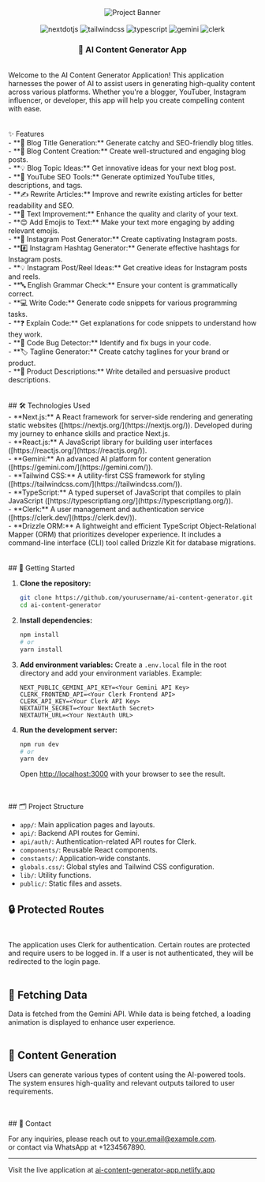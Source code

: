 <div align="center">
  <img src="https://github.com/user-attachments/assets/3750701e-6557-442e-99fc-b83c38c73fbf" alt="Project Banner">
  <br />
</div>
<br />
<div align="center">
  <img src="https://img.shields.io/badge/-Next_JS-black?style=for-the-badge&logoColor=white&logo=nextdotjs&color=000000" alt="nextdotjs" />
  <img src="https://img.shields.io/badge/-Tailwind_CSS-black?style=for-the-badge&logoColor=white&logo=tailwindcss&color=06B6D4" alt="tailwindcss" />
  <img src="https://img.shields.io/badge/-TypeScript-black?style=for-the-badge&logoColor=white&logo=typescript&color=3178C6" alt="typescript" />
  <img src="https://img.shields.io/badge/-Gemini-black?style=for-the-badge&logoColor=white&logo=gemini&color=FF4500" alt="gemini" />
  <img src="https://img.shields.io/badge/-Clerk-black?style=for-the-badge&logoColor=white&logo=clerk&color=0A0A0A" alt="clerk" />
</div>

<h3 align="center">📝 AI Content Generator App</h3>
<br/>

<div align="left">
  Welcome to the AI Content Generator Application! This application harnesses the power of AI to assist users in generating high-quality content across various platforms. Whether you're a blogger, YouTuber, Instagram influencer, or developer, this app will help you create compelling content with ease.
</div>
<br/><br/>

<div>
  ✨ Features<br/>
  - **📝 Blog Title Generation:** Generate catchy and SEO-friendly blog titles.<br/>
  - **📄 Blog Content Creation:** Create well-structured and engaging blog posts.<br/>
  - **💡 Blog Topic Ideas:** Get innovative ideas for your next blog post.<br/>
  - **🎥 YouTube SEO Tools:** Generate optimized YouTube titles, descriptions, and tags.<br/>
  - **✍️ Rewrite Articles:** Improve and rewrite existing articles for better readability and SEO.<br/>
  - **🔧 Text Improvement:** Enhance the quality and clarity of your text.<br/>
  - **😊 Add Emojis to Text:** Make your text more engaging by adding relevant emojis.<br/>
  - **📸 Instagram Post Generator:** Create captivating Instagram posts.<br/>
  - **#️⃣ Instagram Hashtag Generator:** Generate effective hashtags for Instagram posts.<br/>
  - **💡 Instagram Post/Reel Ideas:** Get creative ideas for Instagram posts and reels.<br/>
  - **🔤 English Grammar Check:** Ensure your content is grammatically correct.<br/>
  - **💻 Write Code:** Generate code snippets for various programming tasks.<br/>
  - **❓ Explain Code:** Get explanations for code snippets to understand how they work.<br/>
  - **🐛 Code Bug Detector:** Identify and fix bugs in your code.<br/>
  - **🏷️ Tagline Generator:** Create catchy taglines for your brand or product.<br/>
  - **📝 Product Descriptions:** Write detailed and persuasive product descriptions.
</div>
<br/><br/>

<div>
  ## 🛠️ Technologies Used<br/>
  - **Next.js:** A React framework for server-side rendering and generating static websites ([https://nextjs.org/](https://nextjs.org/)). Developed during my journey to enhance skills and practice Next.js.<br/>
  - **React.js:** A JavaScript library for building user interfaces ([https://reactjs.org/](https://reactjs.org/)).<br/>
  - **Gemini:** An advanced AI platform for content generation ([https://gemini.com/](https://gemini.com/)).<br/>
  - **Tailwind CSS:** A utility-first CSS framework for styling ([https://tailwindcss.com/](https://tailwindcss.com/)).<br/>
  - **TypeScript:** A typed superset of JavaScript that compiles to plain JavaScript ([https://typescriptlang.org/](https://typescriptlang.org/)).<br/>
  - **Clerk:** A user management and authentication service ([https://clerk.dev/](https://clerk.dev/)).<br/>
  - **Drizzle ORM:** A lightweight and efficient TypeScript Object-Relational Mapper (ORM) that prioritizes developer experience. It includes a command-line interface (CLI) tool called Drizzle Kit for database migrations.<br/>
</div>
<br/><br/>

<div>
  ## 🚀 Getting Started<br/>

1. **Clone the repository:**
    ```bash
    git clone https://github.com/yourusername/ai-content-generator.git
    cd ai-content-generator
    ```

2. **Install dependencies:**
    ```bash
    npm install
    # or
    yarn install
    ```

3. **Add environment variables:**
    Create a `.env.local` file in the root directory and add your environment variables. Example:
    ```env
    NEXT_PUBLIC_GEMINI_API_KEY=<Your Gemini API Key>
    CLERK_FRONTEND_API=<Your Clerk Frontend API>
    CLERK_API_KEY=<Your Clerk API Key>
    NEXTAUTH_SECRET=<Your NextAuth Secret>
    NEXTAUTH_URL=<Your NextAuth URL>
    ```

4. **Run the development server:**
    ```bash
    npm run dev
    # or
    yarn dev
    ```
    Open [http://localhost:3000](http://localhost:3000) with your browser to see the result.
</div>
<br/><br/>

<div>
  ## 🗂️ Project Structure <br/>

- `app/`: Main application pages and layouts.<br/>
- `api/`: Backend API routes for Gemini.<br/>
- `api/auth/`: Authentication-related API routes for Clerk.<br/>
- `components/`: Reusable React components.<br/>
- `constants/`: Application-wide constants.<br/>
- `globals.css/`: Global styles and Tailwind CSS configuration.<br/>
- `lib/`: Utility functions.<br/>
- `public/`: Static files and assets.<br/>

## 🔒 Protected Routes<br/><br/>

The application uses Clerk for authentication. Certain routes are protected and require users to be logged in. If a user is not authenticated, they will be redirected to the login page.<br/><br/>

## 🔄 Fetching Data<br/>

Data is fetched from the Gemini API. While data is being fetched, a loading animation is displayed to enhance user experience.<br/><br/>

## 📅 Content Generation<br/>

Users can generate various types of content using the AI-powered tools. The system ensures high-quality and relevant outputs tailored to user requirements.

</div>
<br/><br/>

<div>
  ## 📧 Contact<br/>

For any inquiries, please reach out to [your.email@example.com](mailto:your.email@example.com).<br/>
or contact via WhatsApp at +1234567890.

---

Visit the live application at [ai-content-generator-app.netlify.app](https://ai-content-generator-app.netlify.app/)
</div>
